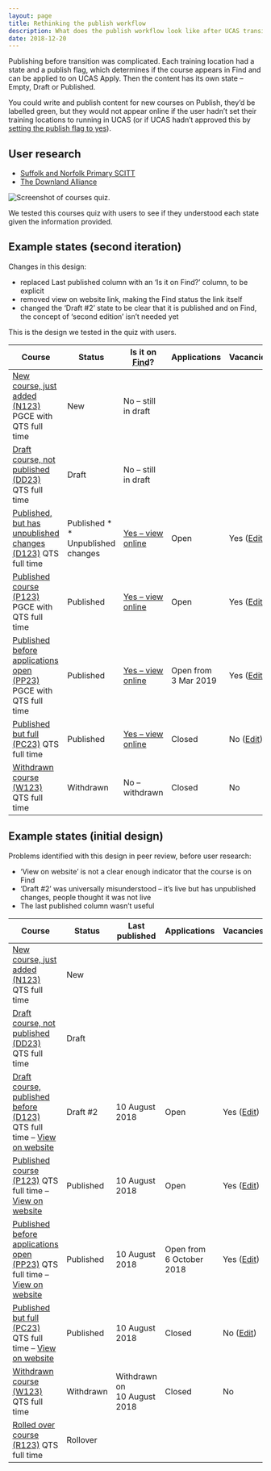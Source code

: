 ```yaml
---
layout: page
title: Rethinking the publish workflow
description: What does the publish workflow look like after UCAS transition?
date: 2018-12-20
---
```


Publishing before transition was complicated. Each training location had a state and a publish flag, which determines if the course appears in Find and can be applied to on UCAS Apply. Then the content has its own state – Empty, Draft or Published.

You could write and publish content for new courses on Publish, they’d be labelled green, but they would not appear online if the user hadn’t set their training locations to running in UCAS (or if UCAS hadn’t approved this by [setting the publish flag to yes](/publish-teacher-training-courses/course-not-running-oct-15)).

## User research

* [Suffolk and Norfolk Primary SCITT](https://lookback.io/watch/ud8KczRqKKAexox28)
* [The Downland Alliance](https://lookback.io/watch/E8MxZYHrmy7E7q85w)

![Screenshot of courses quiz.](courses-quiz.png)

We tested this courses quiz with users to see if they understood each state given the information provided.

## Example states (second iteration)

Changes in this design:

* replaced Last published column with an ‘Is it on Find?’ column, to be explicit
* removed view on website link, making the Find status the link itself
* changed the ‘Draft #2’ state to be clear that it is published and on Find, the concept of ‘second edition’ isn’t needed yet

This is the design we tested in the quiz with users.

<table class="govuk-table">
  <thead class="govuk-table__head">
    <tr class="govuk-table__row">
      <th class="govuk-table__header">Course</th>
      <th class="govuk-table__header">Status</th>
      <th class="govuk-table__header">Is it on <abbr title="Find postgraduate teacher training">Find</abbr>?</th>
      <th class="govuk-table__header">Applications</th>
      <th class="govuk-table__header">Vacancies</th>
    </tr>
  </thead>
  <tbody class="govuk-table__body">
    <tr class="govuk-table__row">
      <td class="govuk-table__cell">
        <a href="#" class="govuk-heading-s govuk-!-margin-bottom-0">New course, just added (N123)</a>
        <span class="govuk-body-s">PGCE with QTS full time</span>
      </td>
      <td class="govuk-table__cell">
        <span class="govuk-tag app-tag-no-content">New</span>
      </td>
      <td class="govuk-table__cell">No – still in draft</td>
      <td class="govuk-table__cell"></td>
      <td class="govuk-table__cell"></td>
    </tr>
    <tr class="govuk-table__row">
      <td class="govuk-table__cell">
        <a href="#" class="govuk-heading-s govuk-!-margin-bottom-0">Draft course, not published (DD23)</a>
        <span class="govuk-body-s">QTS full time</span>
      </td>
      <td class="govuk-table__cell">
        <span class="govuk-tag app-tag-draft">Draft</span>
      </td>
      <td class="govuk-table__cell">No – still in draft</td>
      <td class="govuk-table__cell"></td>
      <td class="govuk-table__cell"></td>
    </tr>
    <tr class="govuk-table__row">
      <td class="govuk-table__cell">
        <a href="#" class="govuk-heading-s govuk-!-margin-bottom-0">Published, but has unpublished changes (D123)</a>
        <span class="govuk-body-s">QTS full time</span>
      </td>
      <td class="govuk-table__cell nowrap">
        <span class="govuk-tag app-tag-published">Published&nbsp;*</span><br>
        <span class="govuk-body-s">* Unpublished changes</span>
      </td>
      <td class="govuk-table__cell nowrap">
        <a href="#">Yes – view online</a>
      </td>
      <td class="govuk-table__cell">Open</td>
      <td class="govuk-table__cell">Yes (<a href="#">Edit</a>)</td>
    </tr>
    <tr class="govuk-table__row">
      <td class="govuk-table__cell">
        <a href="#" class="govuk-heading-s govuk-!-margin-bottom-0">Published course (P123)</a>
        <span class="govuk-body-s">PGCE with QTS full time</span>
      </td>
      <td class="govuk-table__cell">
        <span class="govuk-tag app-tag-published">Published</span>
      </td>
      <td class="govuk-table__cell nowrap">
        <a href="#">Yes – view online</a>
      </td>
      <td class="govuk-table__cell">Open</td>
      <td class="govuk-table__cell">Yes (<a href="#">Edit</a>)</td>
    </tr>
    <tr class="govuk-table__row">
      <td class="govuk-table__cell">
        <a href="#" class="govuk-heading-s govuk-!-margin-bottom-0">Published before applications open (PP23)</a>
        <span class="govuk-body-s">PGCE with QTS full time</span>
      </td>
      <td class="govuk-table__cell">
        <span class="govuk-tag app-tag-published">Published</span>
      </td>
      <td class="govuk-table__cell nowrap">
        <a href="#">Yes – view online</a>
      </td>
      <td class="govuk-table__cell nowrap">Open from<br>3 Mar 2019</td>
      <td class="govuk-table__cell">Yes (<a href="#">Edit</a>)</td>
    </tr>
    <tr class="govuk-table__row">
      <td class="govuk-table__cell">
        <a href="#" class="govuk-heading-s govuk-!-margin-bottom-0">Published but full (PC23)</a>
        <span class="govuk-body-s">QTS full time</span>
      </td>
      <td class="govuk-table__cell">
        <span class="govuk-tag app-tag-published">Published</span>
      </td>
      <td class="govuk-table__cell nowrap"><a href="#">Yes – view online</a></td>
      <td class="govuk-table__cell">Closed</td>
      <td class="govuk-table__cell">No (<a href="#">Edit</a>)</td>
    </tr>
    <tr class="govuk-table__row">
      <td class="govuk-table__cell">
        <a href="#" class="govuk-heading-s govuk-!-margin-bottom-0">Withdrawn course (W123)</a>
        <span class="govuk-body-s">QTS full time</span>
      </td>
      <td class="govuk-table__cell">
        <span class="govuk-tag app-tag-not-running">Withdrawn</span>
      </td>
      <td class="govuk-table__cell nowrap">No – withdrawn</td>
      <td class="govuk-table__cell">Closed</td>
      <td class="govuk-table__cell">No</td>
    </tr>
    <!-- <tr class="govuk-table__row">
      <td class="govuk-table__cell">
        <a href="#" class="govuk-heading-s govuk-!-margin-bottom-0">Rolled over course (R123)</a>
        <span class="govuk-body-s">QTS full time</span>
      </td>
      <td class="govuk-table__cell">
        <span class="govuk-tag app-tag-no-content">Rollover</span>
      </td>
      <td class="govuk-table__cell"></td>
      <td class="govuk-table__cell"></td>
      <td class="govuk-table__cell"></td>
    </tr> -->
  </tbody>
</table>

## Example states (initial design)

Problems identified with this design in peer review, before user research:

* ‘View on website’ is not a clear enough indicator that the course is on Find
* ‘Draft #2’ was universally misunderstood – it’s live but has unpublished changes, people thought it was not live
* The last published column wasn’t useful

<table class="govuk-table ucas-info-table">
  <thead class="govuk-table__head">
    <tr class="govuk-table__row">
      <th class="govuk-table__header">Course</th>
      <th class="govuk-table__header">Status</th>
      <th class="govuk-table__header">Last published</th>
      <th class="govuk-table__header">Applications</th>
      <th class="govuk-table__header">Vacancies?</th>
    </tr>
  </thead>
  <tbody class="govuk-table__body">
    <tr class="govuk-table__row">
      <td class="govuk-table__cell">
        <a href="#" class="govuk-heading-s govuk-!-margin-0">New course, just added (N123)</a>
        <span class="govuk-body-s">QTS full time</span>
      </td>
      <td class="govuk-table__cell">
        <span class="govuk-tag app-tag-no-content">New</span>
      </td>
      <td class="govuk-table__cell"></td>
      <td class="govuk-table__cell"></td>
      <td class="govuk-table__cell"></td>
    </tr>
    <tr class="govuk-table__row">
      <td class="govuk-table__cell">
        <a href="#" class="govuk-heading-s govuk-!-margin-0">Draft course, not published (DD23)</a>
        <span class="govuk-body-s">QTS full time</span>
      </td>
      <td class="govuk-table__cell">
        <span class="govuk-tag app-tag-draft">Draft</span>
      </td>
      <td class="govuk-table__cell"></td>
      <td class="govuk-table__cell"></td>
      <td class="govuk-table__cell"></td>
    </tr>
    <tr class="govuk-table__row">
      <td class="govuk-table__cell">
        <a href="#" class="govuk-heading-s govuk-!-margin-0">Draft course, published before (D123)</a>
        <span class="govuk-body-s">QTS full time – <a href="#">View on website</a></span>
      </td>
      <td class="govuk-table__cell">
        <span class="govuk-tag app-tag-draft">Draft #2</span>
      </td>
      <td class="govuk-table__cell">10 August 2018</td>
      <td class="govuk-table__cell">Open</td>
      <td class="govuk-table__cell">Yes (<a href="#">Edit</a>)</td>
    </tr>
    <tr class="govuk-table__row">
      <td class="govuk-table__cell">
        <a href="#" class="govuk-heading-s govuk-!-margin-0">Published course (P123)</a>
        <span class="govuk-body-s">QTS full time – <a href="#">View on website</a></span>
      </td>
      <td class="govuk-table__cell">
        <span class="govuk-tag app-tag-published">Published</span>
      </td>
      <td class="govuk-table__cell">10 August 2018</td>
      <td class="govuk-table__cell">Open</td>
      <td class="govuk-table__cell">Yes (<a href="#">Edit</a>)</td>
    </tr>
    <tr class="govuk-table__row">
      <td class="govuk-table__cell">
        <a href="#" class="govuk-heading-s govuk-!-margin-0">Published before applications open (PP23)</a>
        <span class="govuk-body-s">QTS full time – <a href="#">View on website</a></span>
      </td>
      <td class="govuk-table__cell">
        <span class="govuk-tag app-tag-published">Published</span>
      </td>
      <td class="govuk-table__cell">10 August 2018</td>
      <td class="govuk-table__cell">Open from<br>6 October 2018</td>
      <td class="govuk-table__cell">Yes (<a href="#">Edit</a>)</td>
    </tr>
    <tr class="govuk-table__row">
      <td class="govuk-table__cell">
        <a href="#" class="govuk-heading-s govuk-!-margin-0">Published but full (PC23)</a>
        <span class="govuk-body-s">QTS full time – <a href="#">View on website</a></span>
      </td>
      <td class="govuk-table__cell">
        <span class="govuk-tag app-tag-published">Published</span>
      </td>
      <td class="govuk-table__cell">10 August 2018</td>
      <td class="govuk-table__cell">Closed</td>
      <td class="govuk-table__cell">No (<a href="#">Edit</a>)</td>
    </tr>
    <tr class="govuk-table__row">
      <td class="govuk-table__cell">
        <a href="#" class="govuk-heading-s govuk-!-margin-0">Withdrawn course (W123)</a>
        <span class="govuk-body-s">QTS full time</span>
      </td>
      <td class="govuk-table__cell">
        <span class="govuk-tag app-tag-not-running">Withdrawn</span>
      </td>
      <td class="govuk-table__cell">Withdrawn on<br>10 August 2018</td>
      <td class="govuk-table__cell">Closed</td>
      <td class="govuk-table__cell">No</td>
    </tr>
    <tr class="govuk-table__row">
      <td class="govuk-table__cell">
        <a href="#" class="govuk-heading-s govuk-!-margin-0">Rolled over course (R123)</a>
        <span class="govuk-body-s">QTS full time</span>
      </td>
      <td class="govuk-table__cell">
        <span class="govuk-tag app-tag-no-content">Rollover</span>
      </td>
      <td class="govuk-table__cell"></td>
      <td class="govuk-table__cell"></td>
      <td class="govuk-table__cell"></td>
    </tr>
  </tbody>
</table>
